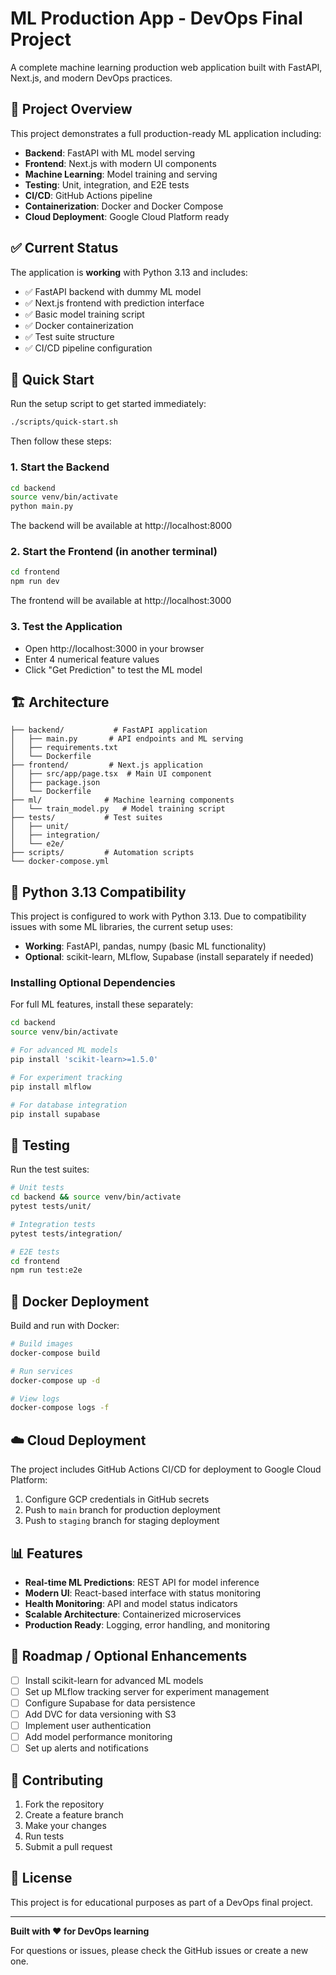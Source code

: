 # ML Production App - DevOps Final Project

A complete machine learning production web application built with FastAPI, Next.js, and modern DevOps practices.

## 🎯 Project Overview

This project demonstrates a full production-ready ML application including:
- **Backend**: FastAPI with ML model serving
- **Frontend**: Next.js with modern UI components
- **Machine Learning**: Model training and serving
- **Testing**: Unit, integration, and E2E tests
- **CI/CD**: GitHub Actions pipeline
- **Containerization**: Docker and Docker Compose
- **Cloud Deployment**: Google Cloud Platform ready

## ✅ Current Status

The application is **working** with Python 3.13 and includes:
- ✅ FastAPI backend with dummy ML model
- ✅ Next.js frontend with prediction interface
- ✅ Basic model training script
- ✅ Docker containerization
- ✅ Test suite structure
- ✅ CI/CD pipeline configuration

## 🚀 Quick Start

Run the setup script to get started immediately:

```bash
./scripts/quick-start.sh
```

Then follow these steps:

### 1. Start the Backend
```bash
cd backend
source venv/bin/activate
python main.py
```

The backend will be available at http://localhost:8000

### 2. Start the Frontend (in another terminal)
```bash
cd frontend
npm run dev
```

The frontend will be available at http://localhost:3000

### 3. Test the Application
- Open http://localhost:3000 in your browser
- Enter 4 numerical feature values
- Click "Get Prediction" to test the ML model

## 🏗️ Architecture

```
├── backend/           # FastAPI application
│   ├── main.py       # API endpoints and ML serving
│   ├── requirements.txt
│   └── Dockerfile
├── frontend/         # Next.js application
│   ├── src/app/page.tsx  # Main UI component
│   ├── package.json
│   └── Dockerfile
├── ml/              # Machine learning components
│   └── train_model.py   # Model training script
├── tests/           # Test suites
│   ├── unit/
│   ├── integration/
│   └── e2e/
├── scripts/         # Automation scripts
└── docker-compose.yml
```

## 🔧 Python 3.13 Compatibility

This project is configured to work with Python 3.13. Due to compatibility issues with some ML libraries, the current setup uses:
- **Working**: FastAPI, pandas, numpy (basic ML functionality)
- **Optional**: scikit-learn, MLflow, Supabase (install separately if needed)

### Installing Optional Dependencies

For full ML features, install these separately:

```bash
cd backend
source venv/bin/activate

# For advanced ML models
pip install 'scikit-learn>=1.5.0'

# For experiment tracking
pip install mlflow

# For database integration
pip install supabase
```

## 🧪 Testing

Run the test suites:

```bash
# Unit tests
cd backend && source venv/bin/activate
pytest tests/unit/

# Integration tests
pytest tests/integration/

# E2E tests
cd frontend
npm run test:e2e
```

## 🐳 Docker Deployment

Build and run with Docker:

```bash
# Build images
docker-compose build

# Run services
docker-compose up -d

# View logs
docker-compose logs -f
```

## ☁️ Cloud Deployment

The project includes GitHub Actions CI/CD for deployment to Google Cloud Platform:

1. Configure GCP credentials in GitHub secrets
2. Push to `main` branch for production deployment
3. Push to `staging` branch for staging deployment

## 📊 Features

- **Real-time ML Predictions**: REST API for model inference
- **Modern UI**: React-based interface with status monitoring
- **Health Monitoring**: API and model status indicators
- **Scalable Architecture**: Containerized microservices
- **Production Ready**: Logging, error handling, and monitoring

## 🔮 Roadmap / Optional Enhancements

- [ ] Install scikit-learn for advanced ML models
- [ ] Set up MLflow tracking server for experiment management
- [ ] Configure Supabase for data persistence
- [ ] Add DVC for data versioning with S3
- [ ] Implement user authentication
- [ ] Add model performance monitoring
- [ ] Set up alerts and notifications

## 🤝 Contributing

1. Fork the repository
2. Create a feature branch
3. Make your changes
4. Run tests
5. Submit a pull request

## 📝 License

This project is for educational purposes as part of a DevOps final project.

---

**Built with ❤️ for DevOps learning**

For questions or issues, please check the GitHub issues or create a new one. 